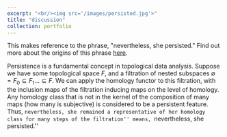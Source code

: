 ```yaml
---
excerpt: "<br/><img src='/images/persisted.jpg'>"
title: "discussion"
collection: portfolio
---
```

This makes reference to the phrase, "nevertheless, she persisted." Find out more
about the origins of this phrase
[here](https://knowyourmeme.com/memes/shepersisted).

Persistence is a fundamental concept in topological data analysis.
Suppose we have some topological space $F$, and a filtration of nested subspaces
$\emptyset = F_0 \subseteq F_1 \ldots \subseteq F$. We can apply the homology
functor to this filtration, with the inclusion maps of the filtration inducing
maps on the level of homology. Any homology class that is not in the kernel of
the composition of many maps (how many is subjective) is considered to be a
persistent feature. Thus, ``nevertheless, she remained a representative of her
homology class for many steps of the filtration'' means, ``nevertheless, she
persisted.'' 
